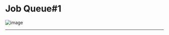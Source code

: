 # Job Queue#1

![image](https://user-images.githubusercontent.com/68372094/161477309-b0725547-d17a-49bf-bd6a-9b14f874791a.png)
***

